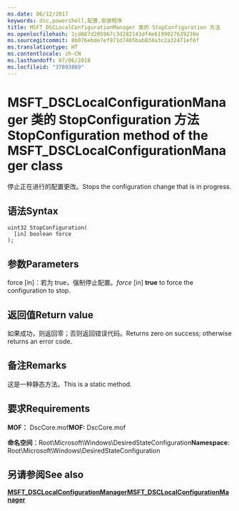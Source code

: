 ```yaml
---
ms.date: 06/12/2017
keywords: dsc,powershell,配置,安装程序
title: MSFT_DSCLocalConfigurationManager 类的 StopConfiguration 方法
ms.openlocfilehash: 1cd887d205967c3d282143df4e6199027639230e
ms.sourcegitcommit: 8b076ebde7ef971d7465bab834a3c2a32471ef6f
ms.translationtype: HT
ms.contentlocale: zh-CN
ms.lasthandoff: 07/06/2018
ms.locfileid: "37893869"
---
```

# <a name="stopconfiguration-method-of-the-msftdsclocalconfigurationmanager-class"></a><span data-ttu-id="cfb2e-103">MSFT_DSCLocalConfigurationManager 类的 StopConfiguration 方法</span><span class="sxs-lookup"><span data-stu-id="cfb2e-103">StopConfiguration method of the MSFT_DSCLocalConfigurationManager class</span></span>

<span data-ttu-id="cfb2e-104">停止正在进行的配置更改。</span><span class="sxs-lookup"><span data-stu-id="cfb2e-104">Stops the configuration change that is in progress.</span></span>

## <a name="syntax"></a><span data-ttu-id="cfb2e-105">语法</span><span class="sxs-lookup"><span data-stu-id="cfb2e-105">Syntax</span></span>

```mof
uint32 StopConfiguration(
  [in] boolean force
);
```

## <a name="parameters"></a><span data-ttu-id="cfb2e-106">参数</span><span class="sxs-lookup"><span data-stu-id="cfb2e-106">Parameters</span></span>

<span data-ttu-id="cfb2e-107">force \[in\]：若为 true，强制停止配置。</span><span class="sxs-lookup"><span data-stu-id="cfb2e-107">*force* \[in\] **true** to force the configuration to stop.</span></span>

## <a name="return-value"></a><span data-ttu-id="cfb2e-108">返回值</span><span class="sxs-lookup"><span data-stu-id="cfb2e-108">Return value</span></span>

<span data-ttu-id="cfb2e-109">如果成功，则返回零；否则返回错误代码。</span><span class="sxs-lookup"><span data-stu-id="cfb2e-109">Returns zero on success; otherwise returns an error code.</span></span>

## <a name="remarks"></a><span data-ttu-id="cfb2e-110">备注</span><span class="sxs-lookup"><span data-stu-id="cfb2e-110">Remarks</span></span>

<span data-ttu-id="cfb2e-111">这是一种静态方法。</span><span class="sxs-lookup"><span data-stu-id="cfb2e-111">This is a static method.</span></span>

## <a name="requirements"></a><span data-ttu-id="cfb2e-112">要求</span><span class="sxs-lookup"><span data-stu-id="cfb2e-112">Requirements</span></span>

<span data-ttu-id="cfb2e-113">**MOF：** DscCore.mof</span><span class="sxs-lookup"><span data-stu-id="cfb2e-113">**MOF:** DscCore.mof</span></span>

<span data-ttu-id="cfb2e-114">**命名空间**：Root\Microsoft\Windows\DesiredStateConfiguration</span><span class="sxs-lookup"><span data-stu-id="cfb2e-114">**Namespace**: Root\Microsoft\Windows\DesiredStateConfiguration</span></span>

## <a name="see-also"></a><span data-ttu-id="cfb2e-115">另请参阅</span><span class="sxs-lookup"><span data-stu-id="cfb2e-115">See also</span></span>

[<span data-ttu-id="cfb2e-116">**MSFT_DSCLocalConfigurationManager**</span><span class="sxs-lookup"><span data-stu-id="cfb2e-116">**MSFT_DSCLocalConfigurationManager**</span></span>](msft-dsclocalconfigurationmanager.md)